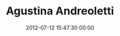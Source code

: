 ---
title: "Agustina Andreoletti"
date: 2012-07-12 15:47:30 00:00
permalink: /agusandreol
twitter: ""
likes: [1067]
id: 1174
gravatar: "http://www.gravatar.com/avatar/974a76daa144dd1549cf9dd1c6ea742a"
---